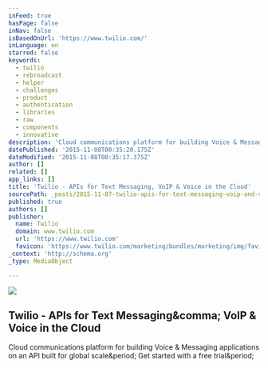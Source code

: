 ```yaml
---
inFeed: true
hasPage: false
inNav: false
isBasedOnUrl: 'https://www.twilio.com/'
inLanguage: en
starred: false
keywords:
  - twilio
  - rebroadcast
  - helper
  - challenges
  - product
  - authentication
  - libraries
  - raw
  - components
  - innovative
description: 'Cloud communications platform for building Voice & Messaging applications on an API built for global scale. Get started with a free trial.'
datePublished: '2015-11-08T00:35:20.175Z'
dateModified: '2015-11-08T00:35:17.375Z'
author: []
related: []
app_links: []
title: 'Twilio - APIs for Text Messaging, VoIP & Voice in the Cloud'
sourcePath: _posts/2015-11-07-twilio-apis-for-text-messaging-voip-and-voice-in-the-cloud.md
published: true
authors: []
publisher:
  name: Twilio
  domain: www.twilio.com
  url: 'https://www.twilio.com'
  favicon: 'https://www.twilio.com/marketing/bundles/marketing/img/favicons/favicon.ico'
_context: 'http://schema.org'
_type: MediaObject

---
```

![](https://the-grid-user-content.s3-us-west-2.amazonaws.com/19e111ba-0a8d-4104-815d-4b46ccfe8e13.jpg)

<article style=""><h1>Twilio - APIs for Text Messaging&amp;comma; VoIP &amp; Voice in the Cloud</h1><p>Cloud communications platform for building Voice &amp; Messaging applications on an API built for global scale&amp;period; Get started with a free trial&amp;period;</p></article>